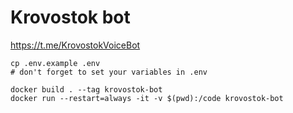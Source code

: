 # Krovostok bot

https://t.me/KrovostokVoiceBot

```shell script
cp .env.example .env
# don't forget to set your variables in .env

docker build . --tag krovostok-bot 
docker run --restart=always -it -v $(pwd):/code krovostok-bot
```

